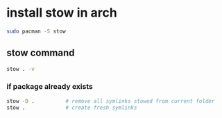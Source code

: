 # install stow in arch

```bash
sudo pacman -S stow
```

## stow command

```bash
stow . -v
```

### if package already exists

```bash
stow -D .          # remove all symlinks stowed from current folder
stow .             # create fresh symlinks
```

